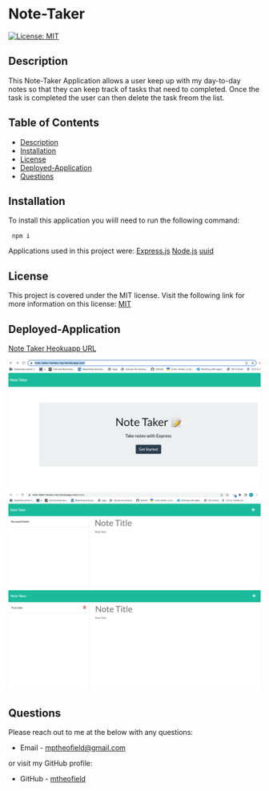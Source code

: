 # Note-Taker

  [![License: MIT](https://img.shields.io/badge/License-MIT-yellow.svg)](https://opensource.org/licenses/MIT)

  ## Description
  This Note-Taker Application allows a user keep up with my day-to-day notes so that they can keep track of tasks that need to completed. Once the task is completed the user can then delete the task freom the list. 

  ## Table of Contents

  * [Description](#description)
  * [Installation](#installation)
  * [License](#license)
  * [Deployed-Application](#deployed-application)
  * [Questions](#questions)
  
  ## Installation

  To install this application you wiill need to run the following command:
  ```
   npm i
  ```
Applications used in this project were: 
[Express.js](https://expressjs.com/)
[Node.js](https://nodejs.org/en/)
[uuid](https://www.npmjs.com/package/uuid)
  
  ## License
  This project is covered under the MIT license. Visit the following link for more information on this license: [MIT](hhttps://opensource.org/licenses/MIT)

  ## Deployed-Application
  [Note Taker Heokuapp URL ](https://note-taker-heroku-mp.herokuapp.com/)

  ![Note-Taker-Application homepage](img/homepageheroku.png)
  ![Note-Taker-Application with no notes](img/blanknotes.png)
  ![Note-Taker-Application with notes](img/withnotes.png)
  ## Questions
  Please reach out to me at the below with any questions:
  
  * Email - mptheofield@gmail.com
  
  or visit my GitHub profile:
  
  * GitHub - [mtheofield](https://github.com/Mtheofield)